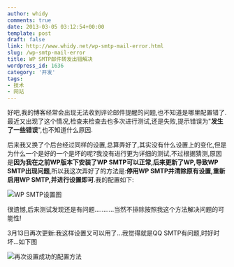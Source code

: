 ```yaml
---
author: whidy
comments: true
date: 2013-03-05 03:12:54+00:00
template: post
draft: false
link: http://www.whidy.net/wp-smtp-mail-error.html
slug: /wp-smtp-mail-error
title: WP SMTP邮件转发出错解决
wordpress_id: 1636
category: '开发'
tags:
- 技术
- 网站
---
```


好吧,我的博客经常会出现无法收到评论邮件提醒的问题,也不知道是哪里配置错了.最近又出现了这个情况,检查来检查去也多次进行测试,还是失败,提示错误为"**发生了一些错误**",也不知道什么原因.

后来我又换了个后台经过同样的设置,总算弄好了,其实没有什么设置上的变化,但是为什么一个是好的一个是坏的呢?我没有进行更为详细的测试,不过根据猜测,原因是**因为我在之前WP版本下安装了WP SMTP可以正常,后来更新了WP,导致WP SMTP出现问题**,所以我这次弄好了的方法是:**停用WP SMTP并清除原有设置,重新启用WP SMTP,并进行设置即可**.我的配置如下:

![WP SMTP设置图](https://www.whidy.net/wp-content/uploads/2013/03/WP-SMTP-400x321.jpg)

很遗憾,后来测试发现还是有问题...........当然不排除按照我这个方法解决问题的可能性!

3月13日再次更新:我这样设置又可以用了...我觉得就是QQ SMTP有问题,时好时坏...如下图

![再次设置成功的配置方法](https://www.whidy.net/wp-content/uploads/2013/03/QQ-SMTP-400x346.jpg)


